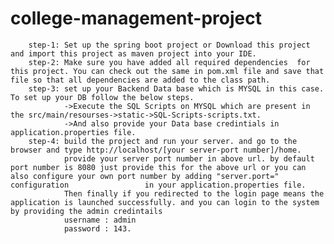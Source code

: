 # college-management-project
        step-1: Set up the spring boot project or Download this project and import this project as maven project into your IDE.
        step-2: Make sure you have added all required dependencies  for this project. You can check out the same in pom.xml file and save that file so that all dependencies are added to the class path.
        step-3: set up your Backend Data base which is MYSQL in this case. To set up your DB follow the below steps.
                ->Execute the SQL Scripts on MYSQL which are present in the src/main/resourses->static->SQL-Scripts-scripts.txt.
                ->And also provide your Data base credintials in application.properties file.
        step-4: build the project and run your server. and go to the browser and type http://localhost/[your server-port number]/home.
                provide your server port number in above url. by default port number is 8080 just provide this for the above url or you can also configure your own port number by adding "server.port=" configuration                 in your application.properties file.
                Then finally if you redirected to the login page means the application is launched successfully. and you can login to the system by providing the admin credintails
                username : admin
                password : 143.
